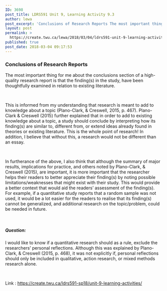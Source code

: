 ```yaml
---
ID: 3698
post_title: LDRS591 Unit 9, Learning Activity 9.3
author: lewa
post_excerpt: 'Conclusions of Research Reports The most important thing for me about the conclusions section of a high-quality research report is that the finding(s) in the study, have been thoughtfully examined in relation to existing literature. &nbsp; This is informed from... <a href="https://create.twu.ca/lewa/2018/03/04/ldrs591-unit-9-learning-activity-9-3/"> Continue Reading &rarr;</a>'
layout: post
permalink: >
  https://create.twu.ca/lewa/2018/03/04/ldrs591-unit-9-learning-activity-9-3/
published: true
post_date: 2018-03-04 09:17:53
---
```

<h3>Conclusions of Research Reports</h3>

The most important thing for me about the conclusions section of a high-quality research report is that the finding(s) in the study, have been thoughtfully examined in relation to existing literature.

&nbsp;

This is informed from my understanding that research is meant to add to knowledge about a topic (Plano-Clark, &amp; Creswell, 2015, p. 467). Plano-Clark &amp; Creswell (2015) further explained that in order to add to existing knowledge about a topic, a study should conclude by interpreting how its finding(s) are similar to, different from, or extend ideas already found in theories or existing literature. This is the whole point of research! In addition, I believe that without this, a research would not be different than an essay.

&nbsp;

In furtherance of the above, I also think that although the summary of major results, implications for practice, and others noted by Plano-Clark, &amp; Creswell (2015), are important, it is more important that the researcher helps their readers to better appreciate their finding(s) by noting possible limitations/weaknesses that might exist with their study. This would provide a better context that would aid the readers’ assessment of the finding(s). For example, if a quantitative study reports that a random sample was not used, it would be a lot easier for the readers to realise that its finding(s) cannot be generalized, and additional research on the topic/problem, could be needed in future.

&nbsp;

<h5><strong>Question:</strong></h5>

I would like to know if a quantitative research should as a rule, exclude the researchers’ personal reflections. Although this was explained by Plano-Clark, &amp; Creswell (2015, p. 468), it was not explicitly if, personal reflections should only be included in qualitative, action research, or mixed methods research alone.

&nbsp;

Link : https://create.twu.ca/ldrs591-sp18/unit-9-learning-activities/